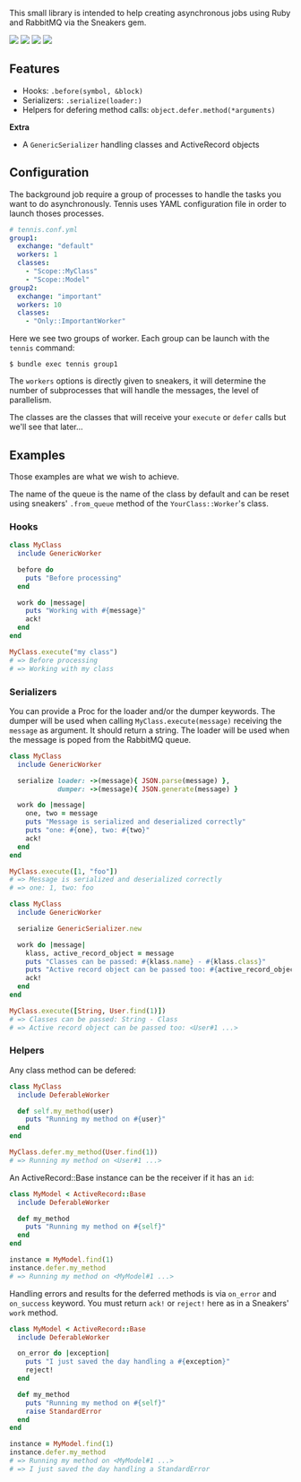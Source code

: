 This small library is intended to help creating asynchronous jobs
using Ruby and RabbitMQ via the Sneakers gem.

<a target="_blank" href="https://travis-ci.org/nicoolas25/tennis"><img src="https://travis-ci.org/nicoolas25/tennis.svg?branch=master" /></a>
<a target="_blank" href="https://codeclimate.com/github/nicoolas25/tennis"><img src="https://codeclimate.com/github/nicoolas25/tennis/badges/gpa.svg" /></a>
<a target="_blank" href="https://codeclimate.com/github/nicoolas25/tennis/coverage"><img src="https://codeclimate.com/github/nicoolas25/tennis/badges/coverage.svg" /></a>
<a target="_blank" href="https://rubygems.org/gems/tennis-jobs"><img src="https://badge.fury.io/rb/tennis-jobs.svg" /></a>

## Features

- Hooks: `.before(symbol, &block)`
- Serializers: `.serialize(loader:)`
- Helpers for defering method calls: `object.defer.method(*arguments)`

**Extra**

- A `GenericSerializer` handling classes and ActiveRecord objects

## Configuration

The background job require a group of processes to handle the tasks you want to
do asynchronously. Tennis uses YAML configuration file in order to launch thoses
processes.

``` yaml
# tennis.conf.yml
group1:
  exchange: "default"
  workers: 1
  classes:
    - "Scope::MyClass"
    - "Scope::Model"
group2:
  exchange: "important"
  workers: 10
  classes:
    - "Only::ImportantWorker"
```

Here we see two groups of worker. Each group can be launch with the `tennis`
command:

    $ bundle exec tennis group1

The `workers` options is directly given to sneakers, it will determine the
number of subprocesses that will handle the messages, the level of parallelism.

The classes are the classes that will receive your `execute` or `defer` calls
but we'll see that later...

## Examples

Those examples are what we wish to achieve.

The name of the queue is the name of the class by default and can be reset
using sneakers' `.from_queue` method of the `YourClass::Worker`'s class.

### Hooks

``` ruby
class MyClass
  include GenericWorker

  before do
    puts "Before processing"
  end

  work do |message|
    puts "Working with #{message}"
    ack!
  end
end

MyClass.execute("my class")
# => Before processing
# => Working with my class
```

### Serializers

You can provide a Proc for the loader and/or the dumper keywords.
The dumper will be used when calling `MyClass.execute(message)` receiving
the `message` as argument. It should return a string. The loader will be
used when the message is poped from the RabbitMQ queue.

``` ruby
class MyClass
  include GenericWorker

  serialize loader: ->(message){ JSON.parse(message) },
            dumper: ->(message){ JSON.generate(message) }

  work do |message|
    one, two = message
    puts "Message is serialized and deserialized correctly"
    puts "one: #{one}, two: #{two}"
    ack!
  end
end

MyClass.execute([1, "foo"])
# => Message is serialized and deserialized correctly
# => one: 1, two: foo
```

``` ruby
class MyClass
  include GenericWorker

  serialize GenericSerializer.new

  work do |message|
    klass, active_record_object = message
    puts "Classes can be passed: #{klass.name} - #{klass.class}"
    puts "Active record object can be passed too: #{active_record_object}"
    ack!
  end
end

MyClass.execute([String, User.find(1)])
# => Classes can be passed: String - Class
# => Active record object can be passed too: <User#1 ...>
```

### Helpers

Any class method can be defered:

``` ruby
class MyClass
  include DeferableWorker

  def self.my_method(user)
    puts "Running my method on #{user}"
  end
end

MyClass.defer.my_method(User.find(1))
# => Running my method on <User#1 ...>
```

An ActiveRecord::Base instance can be the receiver if it has an `id`:

``` ruby
class MyModel < ActiveRecord::Base
  include DeferableWorker

  def my_method
    puts "Running my method on #{self}"
  end
end

instance = MyModel.find(1)
instance.defer.my_method
# => Running my method on <MyModel#1 ...>
```

Handling errors and results for the deferred methods is via `on_error` and
`on_success` keyword. You must return `ack!` or `reject!` here as in a
Sneakers' `work` method.

``` ruby
class MyModel < ActiveRecord::Base
  include DeferableWorker

  on_error do |exception|
    puts "I just saved the day handling a #{exception}"
    reject!
  end

  def my_method
    puts "Running my method on #{self}"
    raise StandardError
  end
end

instance = MyModel.find(1)
instance.defer.my_method
# => Running my method on <MyModel#1 ...>
# => I just saved the day handling a StandardError
```
